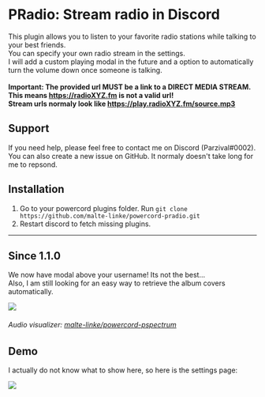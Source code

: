 # PRadio: Stream radio in Discord

This plugin allows you to listen to your favorite radio stations while talking to your best friends. <br>
You can specify your own radio stream in the settings.<br>
I will add a custom playing modal in the future and a option to automatically turn the volume down once someone is talking.<br>
<br>
<b>
  Important: The provided url MUST be a link to a DIRECT MEDIA STREAM. This means https://radioXYZ.fm is not a valid url!<br>
  Stream urls normaly look like https://play.radioXYZ.fm/source.mp3
</b>

## Support

If you need help, please feel free to contact me on Discord (Parzival#0002).<br>
You can also create a new issue on GitHub. It normaly doesn't take long for me to repsond.

## Installation

1. Go to your powercord plugins folder. Run ``git clone https://github.com/malte-linke/powercord-pradio.git``
2. Restart discord to fetch missing plugins.

---

## Since 1.1.0

We now have modal above your username! Its not the best...<br>
Also, I am still looking for an easy way to retrieve the album covers automatically.<br>

<img src=https://i.imgur.com/Np3nmyJ.png>

###### Audio visualizer: <a href="//github.com/malte-linke/powercord-pspectrum">malte-linke/powercord-pspectrum</a>

## Demo

I actually do not know what to show here, so here is the settings page:

<img src="https://i.imgur.com/g5S1Zn6.png">

